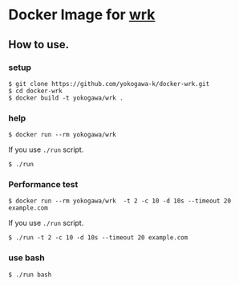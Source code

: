 Docker Image for [wrk](https://github.com/wg/wrk)
====

How to use.
----

### setup

```console
$ git clone https://github.com/yokogawa-k/docker-wrk.git
$ cd docker-wrk
$ docker build -t yokogawa/wrk .
```

### help

```console
$ docker run --rm yokogawa/wrk
```

If you use `./run` script.

```console
$ ./run
```

### Performance test

```console
$ docker run --rm yokogawa/wrk  -t 2 -c 10 -d 10s --timeout 20 example.com
```

If you use `./run` script.

```console
$ ./run -t 2 -c 10 -d 10s --timeout 20 example.com
```

### use bash

```console
$ ./run bash
```

